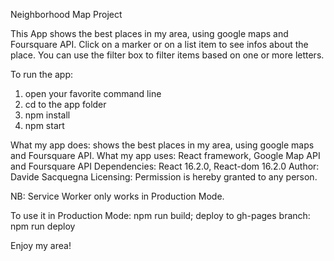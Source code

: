 ﻿Neighborhood Map Project

This App shows the best places in my area, using google maps and Foursquare API. Click on a marker or on a list item to see infos about the place. You can use the filter box to filter items based on one or more letters.

To run the app:
1) open your favorite command line
2) cd to the app folder
3) npm install
4) npm start

What my app does: shows the best places in my area, using google maps and Foursquare API.
What my app uses: React framework, Google Map API and Foursquare API
Dependencies: React 16.2.0, React-dom 16.2.0
Author: Davide Sacquegna
Licensing: Permission is hereby granted to any person.

NB: Service Worker only works in Production Mode.

To use it in Production Mode: npm run build; deploy to gh-pages branch: npm run deploy


Enjoy my area!
